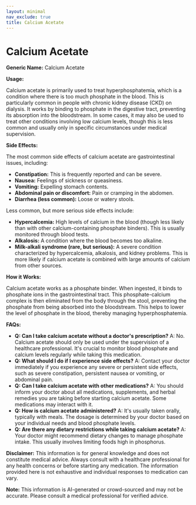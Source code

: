 ```yaml
---
layout: minimal
nav_exclude: true
title: Calcium Acetate
---
```


# Calcium Acetate

**Generic Name:** Calcium Acetate

**Usage:**

Calcium acetate is primarily used to treat hyperphosphatemia, which is a condition where there is too much phosphate in the blood.  This is particularly common in people with chronic kidney disease (CKD) on dialysis. It works by binding to phosphate in the digestive tract, preventing its absorption into the bloodstream.  In some cases, it may also be used to treat other conditions involving low calcium levels, though this is less common and usually only in specific circumstances under medical supervision.


**Side Effects:**

The most common side effects of calcium acetate are gastrointestinal issues, including:

* **Constipation:** This is frequently reported and can be severe.
* **Nausea:** Feelings of sickness or queasiness.
* **Vomiting:**  Expelling stomach contents.
* **Abdominal pain or discomfort:**  Pain or cramping in the abdomen.
* **Diarrhea (less common):** Loose or watery stools.


Less common, but more serious side effects include:

* **Hypercalcemia:** High levels of calcium in the blood (though less likely than with other calcium-containing phosphate binders).  This is usually monitored through blood tests.
* **Alkalosis:** A condition where the blood becomes too alkaline.
* **Milk-alkali syndrome (rare, but serious):** A severe condition characterized by hypercalcemia, alkalosis, and kidney problems. This is more likely if calcium acetate is combined with large amounts of calcium from other sources.


**How it Works:**

Calcium acetate works as a phosphate binder.  When ingested, it binds to phosphate ions in the gastrointestinal tract. This phosphate-calcium complex is then eliminated from the body through the stool, preventing the phosphate from being absorbed into the bloodstream.  This helps to lower the level of phosphate in the blood, thereby managing hyperphosphatemia.


**FAQs:**

* **Q: Can I take calcium acetate without a doctor's prescription?**  A: No. Calcium acetate should only be used under the supervision of a healthcare professional.  It's crucial to monitor blood phosphate and calcium levels regularly while taking this medication.
* **Q: What should I do if I experience side effects?** A: Contact your doctor immediately if you experience any severe or persistent side effects, such as severe constipation, persistent nausea or vomiting, or abdominal pain.
* **Q: Can I take calcium acetate with other medications?** A:  You should inform your doctor about all medications, supplements, and herbal remedies you are taking before starting calcium acetate. Some medications may interact with it.
* **Q: How is calcium acetate administered?** A: It's usually taken orally, typically with meals.  The dosage is determined by your doctor based on your individual needs and blood phosphate levels.
* **Q: Are there any dietary restrictions while taking calcium acetate?** A: Your doctor might recommend dietary changes to manage phosphate intake.  This usually involves limiting foods high in phosphorus.


**Disclaimer:** This information is for general knowledge and does not constitute medical advice. Always consult with a healthcare professional for any health concerns or before starting any medication.  The information provided here is not exhaustive and individual responses to medication can vary.


**Note:** This information is AI-generated or crowd-sourced and may not be accurate. Please consult a medical professional for verified advice.